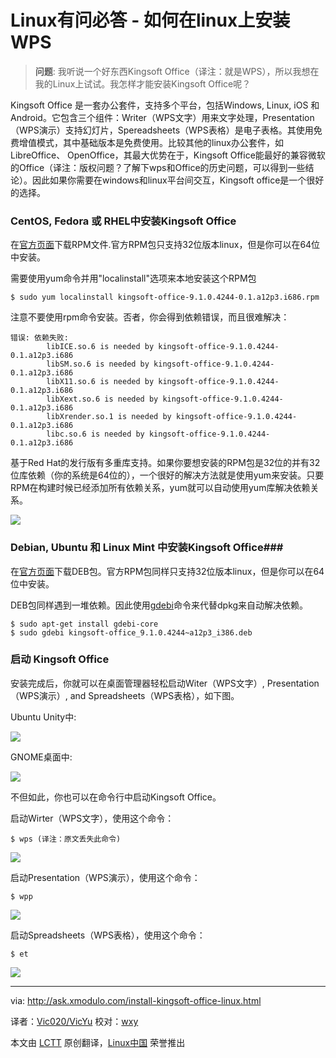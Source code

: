 Linux有问必答 -  如何在linux上安装WPS
================================================================================
> **问题**: 我听说一个好东西Kingsoft Office（译注：就是WPS），所以我想在我的Linux上试试。我怎样才能安装Kingsoft Office呢？

Kingsoft Office 是一套办公套件，支持多个平台，包括Windows, Linux, iOS 和 Android。它包含三个组件：Writer（WPS文字）用来文字处理，Presentation（WPS演示）支持幻灯片，Spereadsheets（WPS表格）是电子表格。其使用免费增值模式，其中基础版本是免费使用。比较其他的linux办公套件，如LibreOffice、 OpenOffice，其最大优势在于，Kingsoft Office能最好的兼容微软的Office（译注：版权问题？了解下wps和Office的历史问题，可以得到一些结论）。因此如果你需要在windows和linux平台间交互，Kingsoft office是一个很好的选择。

### CentOS, Fedora 或 RHEL中安装Kingsoft Office ###

在[官方页面][1]下载RPM文件.官方RPM包只支持32位版本linux，但是你可以在64位中安装。

需要使用yum命令并用"localinstall"选项来本地安装这个RPM包

    $ sudo yum localinstall kingsoft-office-9.1.0.4244-0.1.a12p3.i686.rpm 

注意不要使用rpm命令安装。否者，你会得到依赖错误，而且很难解决：

    错误: 依赖失败:
            libICE.so.6 is needed by kingsoft-office-9.1.0.4244-0.1.a12p3.i686
            libSM.so.6 is needed by kingsoft-office-9.1.0.4244-0.1.a12p3.i686
            libX11.so.6 is needed by kingsoft-office-9.1.0.4244-0.1.a12p3.i686
            libXext.so.6 is needed by kingsoft-office-9.1.0.4244-0.1.a12p3.i686
            libXrender.so.1 is needed by kingsoft-office-9.1.0.4244-0.1.a12p3.i686
            libc.so.6 is needed by kingsoft-office-9.1.0.4244-0.1.a12p3.i686

基于Red Hat的发行版有多重库支持。如果你要想安装的RPM包是32位的并有32位库依赖（你的系统是64位的），一个很好的解决方法就是使用yum来安装。只要RPM在构建时候已经添加所有依赖关系，yum就可以自动使用yum库解决依赖关系。

![](https://farm9.staticflickr.com/8626/16040291445_ca62275064_c.jpg)

### Debian, Ubuntu 和 Linux Mint 中安装Kingsoft Office###

在[官方页面][1]下载DEB包。官方RPM包同样只支持32位版本linux，但是你可以在64位中安装。

DEB包同样遇到一堆依赖。因此使用[gdebi][3]命令来代替dpkg来自动解决依赖。

    $ sudo apt-get install gdebi-core
    $ sudo gdebi kingsoft-office_9.1.0.4244~a12p3_i386.deb 

### 启动 Kingsoft Office ###

安装完成后，你就可以在桌面管理器轻松启动Witer（WPS文字）, Presentation（WPS演示）, and Spreadsheets（WPS表格），如下图。

Ubuntu Unity中:

![](https://farm9.staticflickr.com/8591/16039583702_632a49779f_z.jpg)

GNOME桌面中:

![](https://farm9.staticflickr.com/8617/16039583622_4e7c1d8545_b.jpg)

不但如此，你也可以在命令行中启动Kingsoft Office。

启动Wirter（WPS文字），使用这个命令：

    $ wps (译注：原文丢失此命令)

![](https://farm8.staticflickr.com/7525/16039583642_7202457899_c.jpg)

启动Presentation（WPS演示），使用这个命令：

    $ wpp 

![](https://farm8.staticflickr.com/7570/15420632223_4243cc99d9_c.jpg)

启动Spreadsheets（WPS表格），使用这个命令：

    $ et 

![](https://farm9.staticflickr.com/8682/15852842558_97edda4afd_c.jpg)

--------------------------------------------------------------------------------

via: http://ask.xmodulo.com/install-kingsoft-office-linux.html

译者：[Vic020/VicYu](http://www.vicyu.net)
校对：[wxy](https://github.com/wxy)

本文由 [LCTT](https://github.com/LCTT/TranslateProject) 原创翻译，[Linux中国](http://linux.cn/) 荣誉推出

[1]:http://ksosoft.com/product/office-2013-linux.html
[2]:http://ksosoft.com/product/office-2013-linux.html
[3]:http://xmodulo.com/how-to-install-deb-file-with-dependencies.html
